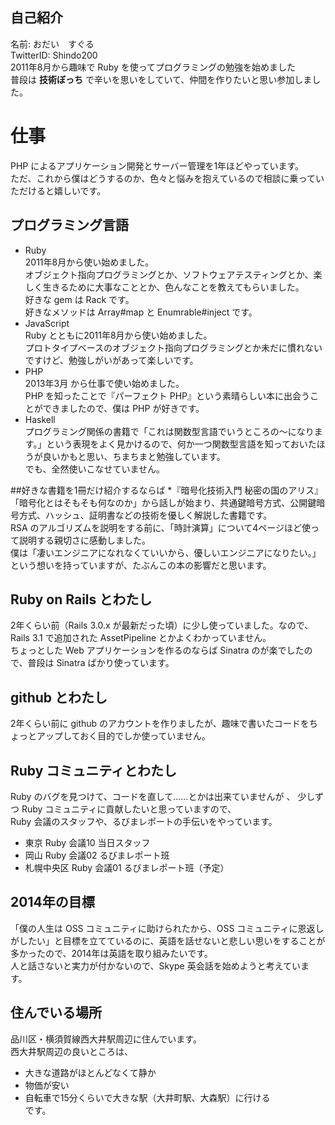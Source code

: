 ## 自己紹介
名前: おだい　すぐる  
TwitterID: Shindo200  
2011年8月から趣味で Ruby を使ってプログラミングの勉強を始めました  
普段は **技術ぼっち** で辛いを思いをしていて、仲間を作りたいと思い参加しました。

# 仕事
PHP によるアプリケーション開発とサーバー管理を1年ほどやっています。  
ただ、これから僕はどうするのか、色々と悩みを抱えているので相談に乗っていただけると嬉しいです。

## プログラミング言語
* Ruby  
2011年8月から使い始めました。  
オブジェクト指向プログラミングとか、ソフトウェアテスティングとか、楽しく生きるために大事なこととか、色んなことを教えてもらいました。  
好きな gem は Rack です。  
好きなメソッドは Array#map と Enumrable#inject です。
* JavaScript  
Ruby とともに2011年8月から使い始めました。  
プロトタイプベースのオブジェクト指向プログラミングとか未だに慣れないですけど、勉強しがいがあって楽しいです。  
* PHP  
2013年3月 から仕事で使い始めました。  
PHP を知ったことで『パーフェクト PHP』という素晴らしい本に出会うことができましたので、僕は PHP が好きです。
* Haskell  
プログラミング関係の書籍で「これは関数型言語でいうところの〜になります。」という表現をよく見かけるので、何か一つ関数型言語を知っておいたほうが良いかもと思い、ちまちまと勉強しています。  
でも、全然使いこなせていません。

##好きな書籍を1冊だけ紹介するならば
*『暗号化技術入門 秘密の国のアリス』  
「暗号化とはそもそも何なのか」から話しが始まり、共通鍵暗号方式、公開鍵暗号方式、ハッシュ、証明書などの技術を優しく解説した書籍です。  
RSA のアルゴリズムを説明をする前に、「時計演算」について4ページほど使って説明する親切さに感動しました。  
僕は「凄いエンジニアになれなくていいから、優しいエンジニアになりたい。」という想いを持っていますが、たぶんこの本の影響だと思います。

## Ruby on Rails とわたし
2年くらい前（Rails 3.0.x が最新だった頃）に少し使っていました。なので、Rails 3.1 で追加された AssetPipeline とかよくわかっていません。  
ちょっとした Web アプリケーションを作るのならば Sinatra のが楽でしたので、普段は Sinatra ばかり使っています。  

## github とわたし
2年くらい前に github のアカウントを作りましたが、趣味で書いたコードをちょっとアップしておく目的でしか使っていません。  

## Ruby コミュニティとわたし
Ruby のバグを見つけて、コードを直して……とかは出来ていませんが  、
少しずつ Ruby コミュニティに貢献したいと思っていますので、  
Ruby 会議のスタッフや、るびまレポートの手伝いをやっています。  
- 東京 Ruby 会議10 当日スタッフ
- 岡山 Ruby 会議02 るびまレポート班
- 札幌中央区 Ruby 会議01 るびまレポート班（予定）

## 2014年の目標
「僕の人生は OSS コミュニティに助けられたから、OSS コミュニティに恩返しがしたい」と目標を立てているのに、英語を話せないと悲しい思いをすることが多かったので、2014年は英語を取り組みたいです。  
人と話さないと実力が付かないので、Skype 英会話を始めようと考えています。

## 住んでいる場所
品川区・横須賀線西大井駅周辺に住んでいます。  
西大井駅周辺の良いところは、  
* 大きな道路がほとんどなくて静か  
* 物価が安い  
* 自転車で15分くらいで大きな駅（大井町駅、大森駅）に行ける  
です。
